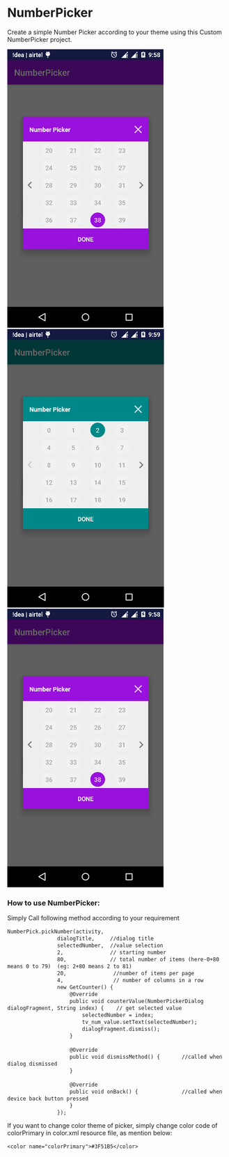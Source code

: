 # NumberPicker

Create a simple Number Picker according to your theme using this Custom NumberPicker project.

![alt text](https://github.com/javedalam05/NumberPicker/blob/master/device-2018-01-24-215646.png)
![alt text](https://github.com/javedalam05/NumberPicker/blob/master/device-2018-01-24-215747.png)
![alt text](https://github.com/javedalam05/NumberPicker/blob/master/device-2018-01-24-215646.png)


###	How to use NumberPicker:

Simply Call following method according to your requirement


```
NumberPick.pickNumber(activity,
                dialogTitle,     //dialog title
                selectedNumber,  //value selection
                2,               // starting number
                80,              // total number of items (here-0+80 means 0 to 79)  (eg: 2+80 means 2 to 81)
                20,               //number of items per page
                4,                // number of columns in a row
                new GetCounter() {
                    @Override
                    public void counterValue(NumberPickerDialog dialogFragment, String index) {    // get selected value
                        selectedNumber = index;
                        tv_num_value.setText(selectedNumber);
                        dialogFragment.dismiss();
                    }

                    @Override
                    public void dismissMethod() {       //called when dialog dismissed
                    }

                    @Override
                    public void onBack() {              //called when device back button pressed
                    }
                });
 ```

If you want to change color theme of picker, simply change color code of colorPrimary in color.xml resource file, as mention below:

```
<color name="colorPrimary">#3F51B5</color>
```
